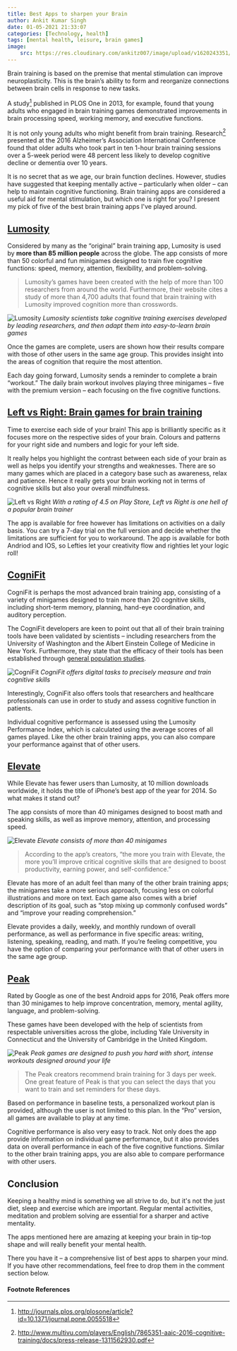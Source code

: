 ```yaml
---
title: Best Apps to sharpen your Brain
author: Ankit Kumar Singh
date: 01-05-2021 21:33:07
categories: [Technology, health]
tags: [mental health, leisure, brain games]
image:
    src: https://res.cloudinary.com/ankitz007/image/upload/v1620243351/Best%20Apps%20to%20sharpen%20your%20Brain/banner_jvpikh.webp
---
```

Brain training is based on the premise that mental stimulation can improve neuroplasticity. This is the brain’s ability to form and reorganize connections between brain cells in response to new tasks.

A study[^study] published in PLOS One in 2013, for example, found that young adults who engaged in brain training games demonstrated improvements in brain processing speed, working memory, and executive functions.

It is not only young adults who might benefit from brain training. Research[^research] presented at the 2016 Alzheimer’s Association International Conference found that older adults who took part in ten 1-hour brain training sessions over a 5-week period were 48 percent less likely to develop cognitive decline or dementia over 10 years.

It is no secret that as we age, our brain function declines. However, studies have suggested that keeping mentally active – particularly when older – can help to maintain cognitive functioning. Brain training apps are considered a useful aid for mental stimulation, but which one is right for you? I present my pick of five of the best brain training apps I've played around.

## [Lumosity](https://www.lumosity.com/)

Considered by many as the “original” brain training app, Lumosity is used by **more than 85 million people** across the globe. The app consists of more than 50 colorful and fun minigames designed to train five cognitive functions: speed, memory, attention, flexibility, and problem-solving.

> Lumosity’s games have been created with the help of more than 100 researchers from around the world. Furthermore, their website cites a study of more than 4,700 adults that found that brain training with Lumosity improved cognition more than crosswords.

![Lumosity](https://res.cloudinary.com/ankitz007/image/upload/v1620243352/Best%20Apps%20to%20sharpen%20your%20Brain/lumosity_xfhane.svg)
_Lumosity scientists take cognitive training exercises developed by leading researchers, and then adapt them into easy-to-learn brain games_

Once the games are complete, users are shown how their results compare with those of other users in the same age group. This provides insight into the areas of cognition that require the most attention.

Each day going forward, Lumosity sends a reminder to complete a brain “workout.” The daily brain workout involves playing three minigames – five with the premium version – each focusing on the five cognitive functions.


## [Left vs Right: Brain games for brain training](https://play.google.com/store/apps/details?id=com.mochibits.google.leftvsright&hl=en_US&gl=US)

Time to exercise each side of your brain! This app is brilliantly specific as it focuses more on the respective sides of your brain. Colours and patterns for your right side and numbers and logic for your left side.

It really helps you highlight the contrast between each side of your brain as well as helps you identify your strengths and weaknesses. There are so many games which are placed in a category base such as awareness, relax and patience. Hence it really gets your brain working not in terms of cognitive skills but also your overall mindfulness.

![Left vs Right](https://res.cloudinary.com/ankitz007/image/upload/v1620243351/Best%20Apps%20to%20sharpen%20your%20Brain/leftvsright_fgstcq.webp)
_With a rating of 4.5 on Play Store, Left vs Right is one hell of a popular brain trainer_

The app is available for free however has limitations on activities on a daily basis. You can try a 7-day trial on the full version and decide whether the limitations are sufficient for you to workaround. The app is available for both Andriod and IOS, so Lefties let your creativity flow and righties let your logic roll!


## [CogniFit](https://www.cognifit.com/)

CogniFit is perhaps the most advanced brain training app, consisting of a variety of minigames designed to train more than 20 cognitive skills, including short-term memory, planning, hand-eye coordination, and auditory perception.

The CogniFit developers are keen to point out that all of their brain training tools have been validated by scientists – including researchers from the University of Washington and the Albert Einstein College of Medicine in New York. Furthermore, they state that the efficacy of their tools has been established through [general population studies](https://www.ncbi.nlm.nih.gov/pubmed/?term=Novel+Television-Based+Cognitive+Training+Improves+Working+Memory+and+Executive+Function).

![CogniFit](https://res.cloudinary.com/ankitz007/image/upload/v1620243351/Best%20Apps%20to%20sharpen%20your%20Brain/cognifit_frhs39.webp)
_CogniFit offers digital tasks to precisely measure and train cognitive skills_

Interestingly, CogniFit also offers tools that researchers and healthcare professionals can use in order to study and assess cognitive function in patients.

Individual cognitive performance is assessed using the Lumosity Performance Index, which is calculated using the average scores of all games played. Like the other brain training apps, you can also compare your performance against that of other users.


## [Elevate](https://www.elevateapp.com/)

While Elevate has fewer users than Lumosity, at 10 million downloads worldwide, it holds the title of iPhone’s best app of the year for 2014. So what makes it stand out?

The app consists of more than 40 minigames designed to boost math and speaking skills, as well as improve memory, attention, and processing speed.

![Elevate](https://res.cloudinary.com/ankitz007/image/upload/v1620243351/Best%20Apps%20to%20sharpen%20your%20Brain/elevate_bj9rpz.webp)
_Elevate consists of more than 40 minigames_

> According to the app’s creators, “the more you train with Elevate, the more you’ll improve critical cognitive skills that are designed to boost productivity, earning power, and self-confidence.”

Elevate has more of an adult feel than many of the other brain training apps; the minigames take a more serious approach, focusing less on colorful illustrations and more on text. Each game also comes with a brief description of its goal, such as “stop mixing up commonly confused words” and “improve your reading comprehension.”

Elevate provides a daily, weekly, and monthly rundown of overall performance, as well as performance in five specific areas: writing, listening, speaking, reading, and math. If you’re feeling competitive, you have the option of comparing your performance with that of other users in the same age group.

## [Peak](http://www.peak.net/)

Rated by Google as one of the best Android apps for 2016, Peak offers more than 30 minigames to help improve concentration, memory, mental agility, language, and problem-solving.

These games have been developed with the help of scientists from respectable universities across the globe, including Yale University in Connecticut and the University of Cambridge in the United Kingdom.

![Peak](https://res.cloudinary.com/ankitz007/image/upload/v1620243352/Best%20Apps%20to%20sharpen%20your%20Brain/peak_ggtdzi.webp)
_Peak games are designed to push you hard with short, intense workouts designed around your life_

> The Peak creators recommend brain training for 3 days per week. One great feature of Peak is that you can select the days that you want to train and set reminders for these days.

Based on performance in baseline tests, a personalized workout plan is provided, although the user is not limited to this plan. In the “Pro” version, all games are available to play at any time.

Cognitive performance is also very easy to track. Not only does the app provide information on individual game performance, but it also provides data on overall performance in each of the five cognitive functions. Similar to the other brain training apps, you are also able to compare performance with other users.


## Conclusion

Keeping a healthy mind is something we all strive to do, but it's not the just diet, sleep and exercise which are important. Regular mental activities, meditation and problem solving are essential for a sharper and active mentality.

The apps mentioned here are amazing at keeping your brain in tip-top shape and will really benefit your mental health.

There you have it – a comprehensive list of best apps to sharpen your mind. If you have other recommendations, feel free to drop them in the comment section below.


#### Footnote References

[^study]: <http://journals.plos.org/plosone/article?id=10.1371/journal.pone.0055518>
[^research]: <http://www.multivu.com/players/English/7865351-aaic-2016-cognitive-training/docs/press-release-1311562930.pdf>